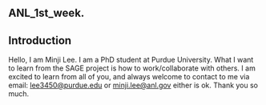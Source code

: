 

## ANL_1st_week.
## Introduction

Hello, I am Minji Lee.
I am a PhD student at Purdue University.
What I want to learn from the SAGE project is how to work/collaborate with others.
I am excited to learn from all of you, and always welcome to contact to me via email: lee3450@purdue.edu or minji.lee@anl.gov either is ok.
Thank you so much.

